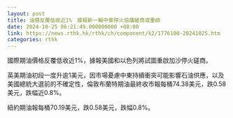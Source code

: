 ```yaml
---
layout: post
title: 油價反覆低收近1%　據報新一輪中東停火協議磋商或重啟
date: 2024-10-25 06:21:49.000000000 +08:00
link: https://news.rthk.hk/rthk/ch/component/k2/1776100-20241025.htm
categories: rthk
---
```


國際期油價格反覆低收近1%，據報美國和以色列將試圖重啟加沙停火磋商。

英美期油初段一度升逾1美元，因市場憂慮中東持續衝突可能影響石油供應，以及美國總統大選前的不確定性，倫敦布蘭特期油最終收市報每桶74.38美元，跌0.58美元，跌幅近0.8%。

紐約期油報每桶70.19美元，跌0.58美元，跌幅0.8%。
